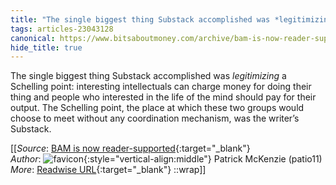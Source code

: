 ```yaml
---
title: "The single biggest thing Substack accomplished was *legitimizing* a Schelling ..."
tags: articles-23043128
canonical: https://www.bitsaboutmoney.com/archive/bam-is-now-reader-supported/
hide_title: true
---
```


The single biggest thing Substack accomplished was *legitimizing* a Schelling point: interesting intellectuals can charge money for doing their thing and people who interested in the life of the mind should pay for their output. The Schelling point, the place at which these two groups would choose to meet without any coordination mechanism, was the writer’s Substack.


[[_Source_: [BAM is now reader-supported](https://www.bitsaboutmoney.com/archive/bam-is-now-reader-supported/){:target="_blank"}<br>
_Author_: ![favicon](https://s2.googleusercontent.com/s2/favicons?domain=www.bitsaboutmoney.com){:style="vertical-align:middle"} Patrick McKenzie (patio11)<br>
_More_: [Readwise URL](https://readwise.io/open/452277281){:target="_blank"}
::wrap]]